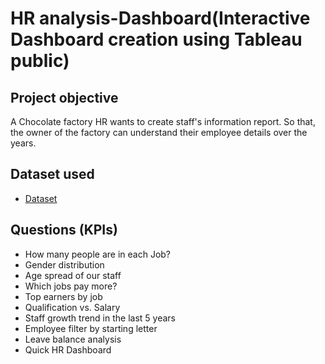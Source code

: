 # HR analysis-Dashboard(Interactive Dashboard creation using Tableau public)
## Project objective
A Chocolate factory HR wants to create staff's information report. So that, the owner of the factory can understand their employee details over the years. 

## Dataset used
- <a href="https://github.com/Gangago/Data-analysis-Dashboard/blob/main/hr-data-analysis.xlsx">Dataset</a>

## Questions (KPIs)
- How many people are in each Job?
- Gender distribution
- Age spread of our staff
- Which jobs pay more?
- Top earners by job
- Qualification vs. Salary
- Staff growth trend in the last 5 years
- Employee filter by starting letter
- Leave balance analysis
- Quick HR Dashboard
